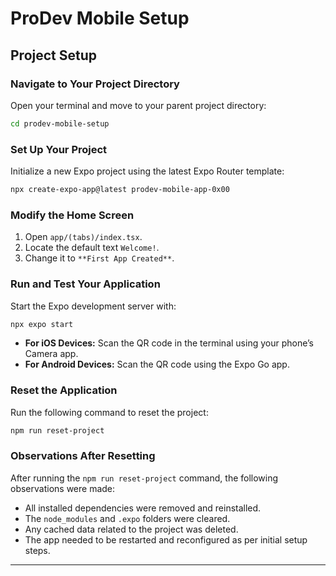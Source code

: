# ProDev Mobile Setup

## Project Setup

### Navigate to Your Project Directory

Open your terminal and move to your parent project directory:

```sh
cd prodev-mobile-setup
```

### Set Up Your Project

Initialize a new Expo project using the latest Expo Router template:

```sh
npx create-expo-app@latest prodev-mobile-app-0x00
```

### Modify the Home Screen

1. Open `app/(tabs)/index.tsx`.
2. Locate the default text `Welcome!`.
3. Change it to `**First App Created**`.

### Run and Test Your Application

Start the Expo development server with:

```sh
npx expo start
```

- **For iOS Devices:** Scan the QR code in the terminal using your phone’s Camera app.
- **For Android Devices:** Scan the QR code using the Expo Go app.

### Reset the Application

Run the following command to reset the project:

```sh
npm run reset-project
```

### Observations After Resetting

After running the `npm run reset-project` command, the following observations were made:

- All installed dependencies were removed and reinstalled.
- The `node_modules` and `.expo` folders were cleared.
- Any cached data related to the project was deleted.
- The app needed to be restarted and reconfigured as per initial setup steps.

---
